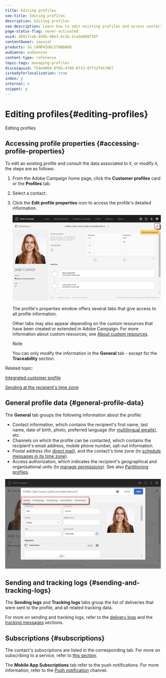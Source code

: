 ```yaml
---
title: Editing profiles
seo-title: Editing profiles
description: Editing profiles
seo-description: Learn how to edit existing profiles and access contact information, prefered channels, tracking logs, subscriptions, etc.
page-status-flag: never-activated
uuid: 4891fceb-856b-40e3-bc1b-2ca3e888734f
contentOwner: sauviat
products: SG_CAMPAIGN/STANDARD
audience: audiences
content-type: reference
topic-tags: managing-profiles
discoiquuid: 754e9069-0f6b-4780-8713-97f32f457867
isreadyforlocalization: true
index: y
internal: n
snippet: y
---
```


# Editing profiles{#editing-profiles}

Editing profiles

## Accessing profile properties {#accessing-profile-properties}

To edit an existing profile and consult the data associated to it, or modify it, the steps are as follows:

1. From the Adobe Campaign home page, click the **Customer profiles** card or the **Profiles** tab.
1. Select a contact.
1. Click the **Edit profile properties** icon to access the profile's detailed information.

   ![](assets/profile_creation2.png)

   The profile's properties window offers several tabs that give access to all profile information.

   Other tabs may also appear depending on the custom resources that have been created or extended in Adobe Campaign. For more information about custom resources, see [About custom resources](../../developing/using/data-model-concepts.md).

   >[!NOTE]
   >
   >You can only modify the information in the **General** tab - except for the **Traceability** section.

Related topic:

[Integrated customer profile](../../audiences/using/integrated-customer-profile.md)

[Sending at the recipient's time zone](../../sending/using/sending-messages-at-the-recipient-s-time-zone.md)

## General profile data {#general-profile-data}

The **General** tab groups the following information about the profile:

* Contact information, which contains the recipient's first name, last name, date of birth, photo, preferred language (for [multilingual emails](../../channels/using/creating-a-multilingual-email.md)), etc.
* Channels on which the profile can be contacted, which contains the recipient's email address, mobile phone number, opt-out information. 
* Postal address (for [direct mail](../../channels/using/about-direct-mail.md)), and the contact's time zone (to [schedule messages in its time zone](../../sending/using/sending-messages-at-the-recipient-s-time-zone.md)).
* Access authorization, which indicates the recipient's geographical and organisational units (to [manage permissions](../../administration/using/about-access-management.md)). See also [Partitioning profiles](../../administration/using/organizational-and-geographical-units.md#partitioning-profiles).

![](assets/profile_creation4.png)

## Sending and tracking logs {#sending-and-tracking-logs}

The **Sending logs** and **Tracking logs** tabs group the list of deliveries that were sent to the profile, and all related tracking data.

For more on sending and tracking logs, refer to the [delivery logs](../../sending/using/monitoring-a-delivery.md#delivery-logs) and the [tracking messages](../../sending/using/tracking-messages.md) sections.

## Subscriptions {#subscriptions}

The contact's subscriptions are listed in the corresponding tab. For more on subscribing to a service, refer to [this section](../../audiences/using/about-subscriptions.md).

The **Mobile App Subscriptions** tab refer to the push notifications. For more information, refer to the [Push notification](../../channels/using/about-push-notifications.md) channel.
